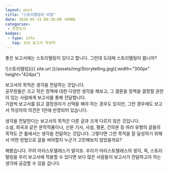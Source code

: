 ```yaml
---
layout: post
title: "스토리텔링의 비밀"
date: 2020-05-31 09:30:00 +0900
categories: 
 - 추천도서
badges:
 - type: info
   tag: 초보 보고서 작성자
---
```


좋은 보고서에는 스토리텔링이 있다고 합니다. 그런데 도대체 스토리텔링이 뭡니까?

<!--more-->

![스토리텔링]({{ site.url }}/assets/img/Storytelling.jpg){:width="300px" height="424px"}

보고서의 목적은 생각을 전달하는 것입니다.  
공무원들은 크고 작은 정책에 대한 다양한 생각을 해보고, 그 결론을 정책을 결정할 권한이 있는 사람에게 보고서를 통해 전달합니다.  
가끔씩 보고서를 읽고 결정권자가 선택을 해야 하는 경우도 있지만, 그런 경우에도 보고서 작성자의 의견은 1안에 반영되어 있습니다.

생각을 전달한다는 보고서의 목적은 다른 글과 크게 다르지 않은 것입니다.  
소설, 희곡과 같은 문학작품이나, 신문 기사, 사설, 평론, 건의문 등 여러 유형의 글들의 목적도 큰 틀에서는 생각을 전달하는 것입니다.
그렇다면 그런 목적을 잘 달성하기 위해서 어떤 방법으로 글을 써야할지 누군가 고민해보지 않았을까요?

해봤습니다. 무려 아리스토텔레스가 말이죠. 우리가 아리스토텔레스의 생각, 즉, 스토리텔링을 우리 보고서에 적용할 수 있다면 보다 많은 사람들이 보고서가 전달하고자 하는 생각에 공감할 수 있을 겁니다.